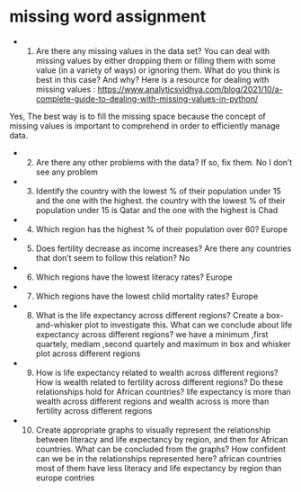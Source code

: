 # missing word assignment
* 1.	Are there any missing values in the data set? You can deal with missing values by either dropping them or filling them with some value (in a variety of ways) or ignoring them. What do you think is best in this case? And why? Here is a resource for dealing with missing values : https://www.analyticsvidhya.com/blog/2021/10/a-complete-guide-to-dealing-with-missing-values-in-python/

 Yes, The best way is to fill the missing space because the concept of missing values is important to comprehend in order to efficiently manage data. 

* 2.	Are there any other problems with the data? If so, fix them.
 No I don’t see any problem
* 3.	Identify the country with the lowest % of their population under 15 and the one with the highest.
 the country with the lowest % of their population under 15 is Qatar and the one with the highest is Chad
* 4.	Which region has the highest % of their population over 60?
 Europe
* 5.	Does fertility decrease as income increases? Are there any countries that don’t seem to follow this relation?
 No
* 6.	Which regions have the lowest literacy rates?
 Europe
* 7.	Which regions have the lowest child mortality rates?
 Europe
* 8.	What is the life expectancy across different regions? Create a box-and-whisker plot to investigate this. What can we conclude about life expectancy across different regions?
 we have a minimum ,first quartely, mediam ,second quartely and maximum in box and whisker plot across different regions
* 9.	How is life expectancy related to wealth across different regions? How is wealth related to fertility across different regions? Do these relationships hold for African countries?
 life expectancy is more than wealth across different regions and wealth across is more than  fertility across different regions
* 10.	Create appropriate graphs to visually represent the relationship between literacy and life expectancy by region, and then for African countries. What can be concluded from the graphs? How confident can we be in the relationships represented here?
 african countries most of them have less literacy and life expectancy by region than europe contries